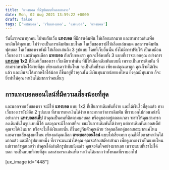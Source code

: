 ```yaml
---
title: 'แทงบอล ที่มีรูปแบบที่หลากหลาย'
date: Mon, 02 Aug 2021 13:59:22 +0000
draft: false
tags: ['พนันบอล', 'เว็บแทงบอล', 'แทงบอล', 'แทงบอล']
---
```


วันนี้เราจะพาทุกคน ไปพบกับเว็บ **แทงบอล** ที่มีการเดิมพัน ให้เลือกมากมาย และสามารถเล่นเพื่อ หาเงินได้ทุกแบบ ไม่ว่าจะเป็นการเดิมพันแบบไหน ในเว็บของเรามีให้เลือกเล่นหมด และการเดิมพันฟุตบอล ในเว็บของเรายังมี ให้เลือกเล่นถึง 3 รูปแบบ โดยที่เว็บอื่นนั้น ยังไม่มีการปรับให้ เป็นเหมือนเว็บของเรา และถ้าคุณเลือก **แทงบอล** กับเว็บของเรา คุณจะได้พบทั้ง 3 แบบที่เราจะบอกคุณ อย่างการ [**แทงบอล**](/archives/) **1x2** ที่มีแค่เว็บของเรา เว็บเดียวเท่านั้น ที่มีให้เลือกเดิมพันแบบนี้ เพราะเป็นการเดิมพัน ที่สามารถหาเงินได้ง่ายที่สุด เพียงแค่เดาว่าทีมไหน จะเป็นทีมที่ชนะ เพียงแค่คุณเดาถูก คุณก็จะได้เงินแล้ว และเงินจะได้มากหรือได้น้อย ก็ขึ้นอยู่ที่ว่าคุณนั้น มีเงินทุนมากน้อยแค่ไหน ยิ่งคุณมีทุนมาก ก็จะยิ่งทำให้คุณ หาเงินได้มากกว่าคนอื่นๆ

**การแทงบอลออนไลน์ที่มีความเสี่ยงน้อยที่สุด**
---------------------------------------------

และนอกจากเว็บของเรา จะมีให้ **แทงบอล** แบบ 1x2 ที่เป็นการเดิมพันที่ง่าย และได้เงินไวที่สุดแล้ว ทางเว็บของเรายังมีอีก 2 รูปแบบ ที่สามารถหาเงินได้ง่าย และมากกว่าการเดิมพัน ที่เราบอกไปก่อนหน้านี้ อย่างการ **แทงบอลสเต็ป** ถ้าคุณเป็นคนที่ติดตามผลบอล หรือดูบอลอยู่ตลอดเวลา จะทำให้คุณสามารถ ลงเดิมพันในรูปแบบนี้ได้ และคุณจะมีโอกาสที่จะ ชนะในการเดิมพันได้ง่ายๆ แต่การเดิมพันบอลสเต็ป คุณจะได้เงินมาก หรือจะไม่ได้เงินเลยนั้น ก็ขึ้นอยู่กับตัวคุณด้วย ว่าคุณเลือกคู่บอลเยอะมากแค่ไหน และความเสี่ยงสูงแค่ไหน เพียงแค่คุณเลือก **แทงบอลออนไลน์** แบบไม่เสี่ยงมาก คุณก็มีโอกาสหาเงินได้มากแล้ว และอีกรูปแบบหนึ่ง ที่เราจะแนะนำให้คุณ คุณจะต้องสมัครเข้ามา เพื่อดูเอาเองว่าเป็นแบบไหน แต่เรากล้าพูดเลยว่า ถ้าคุณได้เล่นอีกรูปแบบนึงแล้ว คุณจะติดใจอย่างมากเลย เพราะแบบที่เราไม่ได้บอก จะเป็นแบบที่ง่ายที่สุด และสามารถเล่นเพื่อ หาเงินได้มากกว่าทั้งหมดที่เราบอกไป

\[ux\_image id="448"\]